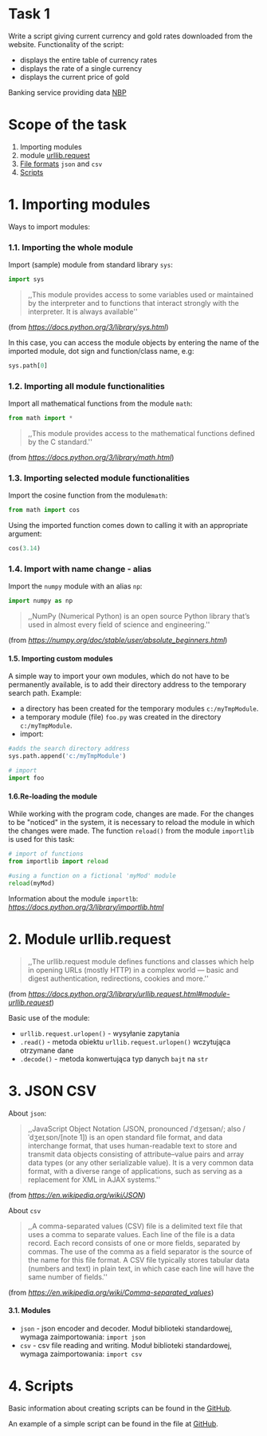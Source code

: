 # Task 1

Write a script giving current currency and gold rates downloaded from the website. Functionality of the script:

  - displays the entire table of currency rates
  - displays the rate of a single currency
  - displays the current price of gold

Banking service providing data [NBP](http://api.nbp.pl/)

# Scope of the task

  1. Importing modules
  2. module [urllib.request](#module_urllib.request )
  3. [File formats](#json_csv) `json` and `csv`
  2. [Scripts](#scripts)



# 1. Importing modules

Ways to import modules:

### 1.1. Importing the whole module
Import (sample) module from standard library `sys`:

```python
import sys
```

> ,,This module provides access to some variables used or maintained by the interpreter and to functions that interact strongly with the interpreter. It is always available''

(from *https://docs.python.org/3/library/sys.html*)

In this case, you can access the module objects by entering the name of the imported module, dot sign and function/class name, e.g:

```python
sys.path[0]
```


### 1.2. Importing all module functionalities

Import all mathematical functions from the module `math`:

```python
from math import *
```

> ,,This module provides access to the mathematical functions defined by the C standard.''

(from *https://docs.python.org/3/library/math.html*)



### 1.3. Importing selected module functionalities

Import the cosine function from the module`math`:
```python
from math import cos
```

Using the imported function comes down to calling it with an appropriate argument:
```python
cos(3.14)
```



### 1.4. Import with name change - alias

Import the `numpy` module with an alias `np`: 
```python
import numpy as np
```

> ,,NumPy (Numerical Python) is an open source Python library that’s used in almost every field of science and engineering.''

(from *https://numpy.org/doc/stable/user/absolute_beginners.html*)


#### 1.5. Importing custom modules

A simple way to import your own modules, which do not have to be permanently available, is to add their directory address to the temporary search path. Example:

  - a directory has been created for the temporary modules `c:/myTmpModule`.
  - a temporary module (file) `foo.py` was created in the directory `c:/myTmpModule`.
  - import:

```python
#adds the search directory address
sys.path.append('c:/myTmpModule')

# import
import foo

```

#### 1.6.Re-loading the module

While working with the program code, changes are made. For the changes to be "noticed" in the system, it is necessary to reload the module in which the changes were made. The function `reload()` from the module `importlib` is used for this task:

```python
# import of functions
from importlib import reload

#using a function on a fictional 'myMod' module
reload(myMod)

```
Information about the module `importlb`: *https://docs.python.org/3/library/importlib.html*



# 2.  Module urllib.request 

>,,The urllib.request module defines functions and classes which help in opening URLs (mostly HTTP) in a complex world — basic and digest authentication, redirections, cookies and more.''

(from *https://docs.python.org/3/library/urllib.request.html#module-urllib.request*)

Basic use of the module:

  - `urllib.request.urlopen()` - wysyłanie zapytania  
  - `.read()` - metoda obiektu `urllib.request.urlopen()` wczytująca otrzymane dane
  - `.decode()` - metoda konwertująca typ danych `bajt` na `str`


# 3. JSON CSV

About `json`:
>,,JavaScript Object Notation (JSON, pronounced /ˈdʒeɪsən/; also /ˈdʒeɪˌsɒn/[note 1]) is an open standard file format, and data interchange format, that uses human-readable text to store and transmit data objects consisting of attribute–value pairs and array data types (or any other serializable value). It is a very common data format, with a diverse range of applications, such as serving as a replacement for XML in AJAX systems.''

(from *https://en.wikipedia.org/wiki/JSON*)


About `csv`
>,,A comma-separated values (CSV) file is a delimited text file that uses a comma to separate values. Each line of the file is a data record. Each record consists of one or more fields, separated by commas. The use of the comma as a field separator is the source of the name for this file format. A CSV file typically stores tabular data (numbers and text) in plain text, in which case each line will have the same number of fields.''

(from *https://en.wikipedia.org/wiki/Comma-separated_values*)


#### 3.1. Modules

  - `json` - json encoder and decoder. Moduł biblioteki standardowej, wymaga zaimportowania:  `import json`
  - `csv` - csv file reading and writing. Moduł biblioteki standardowej,  wymaga zaimportowania:  `import csv`




# 4. Scripts

Basic information about creating scripts can be found in the  [GitHub](https://github.com/RemoteSys/entry/blob/master/scriptsInfo.md).

An example of a simple script can be found in the file at [GitHub](https://github.com/RemoteSys/entry/blob/master/testScript.py).

